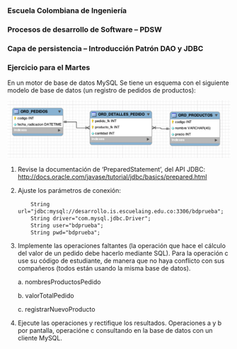 ### Escuela Colombiana de Ingeniería
### Procesos de desarrollo de Software – PDSW
### Capa de persistencia – Introducción Patrón DAO y JDBC

### Ejercicio para el Martes

En un motor de base de datos MySQL Se tiene un esquema con el siguiente modelo de base de datos (un registro de pedidos de productos):

![](img/RMODEL.png)

1.	Revise la documentación de ‘PreparedStatement’, del API JDBC:
http://docs.oracle.com/javase/tutorial/jdbc/basics/prepared.html

2.	Ajuste los parámetros de conexión:
    ```
        String url="jdbc:mysql://desarrollo.is.escuelaing.edu.co:3306/bdprueba";
        String driver="com.mysql.jdbc.Driver";
        String user="bdprueba";
        String pwd="bdprueba";
    ```

4.	Implemente las operaciones faltantes (la operación que hace el cálculo del valor de un pedido debe hacerlo mediante SQL). Para la operación c  use su código de estudiante, de manera que no haya conflicto con sus compañeros (todos están usando la misma base de datos).

    a. nombresProductosPedido

    b. valorTotalPedido

    c. registrarNuevoProducto

5.	Ejecute las operaciones y rectifique los resultados. Operaciones a y b por pantalla, operacióne c consultando en la base de datos con un cliente MySQL.
